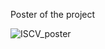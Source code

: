Poster of the project

![ISCV_poster](https://github.com/user-attachments/assets/223b175a-c736-4d87-aa8e-20bdbd485e59)
